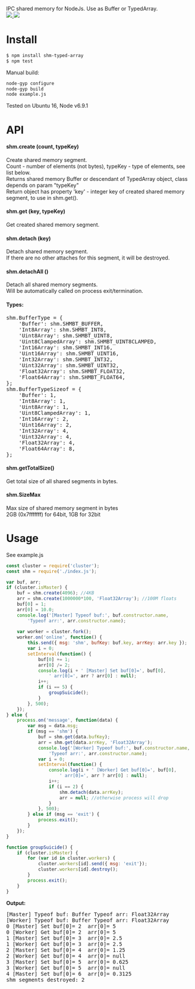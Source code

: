 IPC shared memory for NodeJs. Use as Buffer or TypedArray.<br>
<a href='https://www.npmjs.com/package/shm-typed-array'><img src='https://img.shields.io/npm/v/shm-typed-array.svg' /> <img src='https://travis-ci.org/ukrbublik/shm-typed-array.svg?branch=master' /></a>


# Install
``` bash
$ npm install shm-typed-array
$ npm test
```
Manual build:
``` bash
node-gyp configure
node-gyp build
node example.js
```
Tested on Ubuntu 16, Node v6.9.1

# API

<h4>shm.create (count, typeKey)</h4>
Create shared memory segment.<br>
Count - number of elements (not bytes), typeKey - type of elements, see list below.<br>
Returns shared memory Buffer or descendant of TypedArray object, class depends on param "typeKey"<br>
Return object has property 'key' - integer key of created shared memory segment, to use in shm.get().

<h4>shm.get (key, typeKey)</h4>
Get created shared memory segment.

<h4>shm.detach (key)</h4>
Detach shared memory segment.<br>
If there are no other attaches for this segment, it will be destroyed.

<h4>shm.detachAll ()</h4>
Detach all shared memory segments.<br>
Will be automatically called on process exit/termination.

<h4>Types:</h4>
<pre>
shm.BufferType = {
	'Buffer': shm.SHMBT_BUFFER,
	'Int8Array': shm.SHMBT_INT8,
	'Uint8Array': shm.SHMBT_UINT8,
	'Uint8ClampedArray': shm.SHMBT_UINT8CLAMPED,
	'Int16Array': shm.SHMBT_INT16,
	'Uint16Array': shm.SHMBT_UINT16,
	'Int32Array': shm.SHMBT_INT32,
	'Uint32Array': shm.SHMBT_UINT32,
	'Float32Array': shm.SHMBT_FLOAT32, 
	'Float64Array': shm.SHMBT_FLOAT64,
};
shm.BufferTypeSizeof = {
	'Buffer': 1,
	'Int8Array': 1,
	'Uint8Array': 1,
	'Uint8ClampedArray': 1,
	'Int16Array': 2,
	'Uint16Array': 2,
	'Int32Array': 4,
	'Uint32Array': 4,
	'Float32Array': 4, 
	'Float64Array': 8,
};
</pre>

<h4>shm.getTotalSize()</h4>
Get total size of all shared segments in bytes.

<h4>shm.SizeMax</h4>
Max size of shared memory segment in bytes<br>
2GB (0x7fffffff) for 64bit, 1GB for 32bit

# Usage
See example.js

``` js
const cluster = require('cluster');
const shm = require('./index.js');

var buf, arr;
if (cluster.isMaster) {
	buf = shm.create(4096); //4KB
	arr = shm.create(1000000*100, 'Float32Array'); //100M floats
	buf[0] = 1;
	arr[0] = 10.0;
	console.log('[Master] Typeof buf:', buf.constructor.name, 
		'Typeof arr:', arr.constructor.name);
	
	var worker = cluster.fork();
	worker.on('online', function() {
		this.send({ msg: 'shm', bufKey: buf.key, arrKey: arr.key });
		var i = 0;
		setInterval(function() {
			buf[0] += 1;
			arr[0] /= 2;
			console.log(i + ' [Master] Set buf[0]=', buf[0], 
				' arr[0]=', arr ? arr[0] : null);
			i++;
			if (i == 5) {
				groupSuicide();
			}
		}, 500);
	});	
} else {
	process.on('message', function(data) {
		var msg = data.msg;
		if (msg == 'shm') {
			buf = shm.get(data.bufKey);
			arr = shm.get(data.arrKey, 'Float32Array');
			console.log('[Worker] Typeof buf:', buf.constructor.name, 
				'Typeof arr:', arr.constructor.name);
			var i = 0;
			setInterval(function() {
				console.log(i + ' [Worker] Get buf[0]=', buf[0], 
					' arr[0]=', arr ? arr[0] : null);
				i++;
				if (i == 2) {
					shm.detach(data.arrKey);
					arr = null; //otherwise process will drop
				}
			}, 500);
		} else if (msg == 'exit') {
			process.exit();
		}
	});
}

function groupSuicide() {
	if (cluster.isMaster) {
		for (var id in cluster.workers) {
		    cluster.workers[id].send({ msg: 'exit'});
		    cluster.workers[id].destroy();
		}
		process.exit();
	}
}
```
<b>Output:</b>
<pre>
[Master] Typeof buf: Buffer Typeof arr: Float32Array
[Worker] Typeof buf: Buffer Typeof arr: Float32Array
0 [Master] Set buf[0]= 2  arr[0]= 5
0 [Worker] Get buf[0]= 2  arr[0]= 5
1 [Master] Set buf[0]= 3  arr[0]= 2.5
1 [Worker] Get buf[0]= 3  arr[0]= 2.5
2 [Master] Set buf[0]= 4  arr[0]= 1.25
2 [Worker] Get buf[0]= 4  arr[0]= null
3 [Master] Set buf[0]= 5  arr[0]= 0.625
3 [Worker] Get buf[0]= 5  arr[0]= null
4 [Master] Set buf[0]= 6  arr[0]= 0.3125
shm segments destroyed: 2
</pre>
